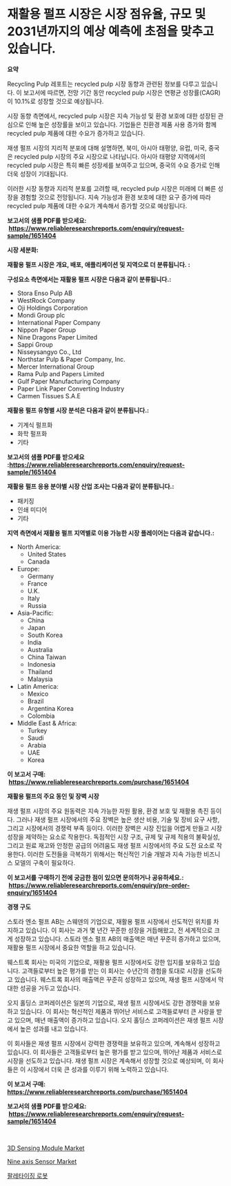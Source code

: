 <p><h1>재활용 펄프 시장은 시장 점유율, 규모 및 2031년까지의 예상 예측에 초점을 맞추고 있습니다.</h1></p><p><strong>요약</strong></p>
<p><p>Recycling Pulp 레포트는 recycled pulp 시장 동향과 관련된 정보를 다루고 있습니다. 이 보고서에 따르면, 전망 기간 동안 recycled pulp 시장은 연평균 성장률(CAGR)이 10.1%로 성장할 것으로 예상됩니다. </p><p>시장 동향 측면에서, recycled pulp 시장은 지속 가능성 및 환경 보호에 대한 성장된 관심으로 인해 높은 성장률을 보이고 있습니다. 기업들은 친환경 제품 사용 증가와 함께 recycled pulp 제품에 대한 수요가 증가하고 있습니다.</p><p>재생 펄프 시장의 지리적 분포에 대해 설명하면, 북미, 아시아 태평양, 유럽, 미국, 중국은 recycled pulp 시장의 주요 시장으로 나타납니다. 아시아 태평양 지역에서의 recycled pulp 시장은 특히 빠른 성장세를 보여주고 있으며, 중국의 수요 증가로 인해 더욱 성장이 기대됩니다.</p><p>이러한 시장 동향과 지리적 분포를 고려할 때, recycled pulp 시장은 미래에 더 빠른 성장을 경험할 것으로 전망됩니다. 지속 가능성과 환경 보호에 대한 요구 증가에 따라 recycled pulp 제품에 대한 수요가 계속해서 증가할 것으로 예상됩니다.</p></p>
<p><strong>보고서의 샘플 PDF를 받으세요: &nbsp;<a href="https://www.reliableresearchreports.com/enquiry/request-sample/1651404">https://www.reliableresearchreports.com/enquiry/request-sample/1651404</a></strong></p>
<p><strong>시장 세분화:</strong></p>
<p><strong> 재활용 펄프 시장은 개요, 배포, 애플리케이션 및 지역으로 더 분류됩니다. :</strong></p>
<p><strong>구성요소 측면에서는 재활용 펄프 시장은 다음과 같이 분류됩니다.:</strong></p>
<p><ul><li>Stora Enso Pulp AB</li><li>WestRock Company</li><li>Oji Holdings Corporation</li><li>Mondi Group plc</li><li>International Paper Company</li><li>Nippon Paper Group</li><li>Nine Dragons Paper Limited</li><li>Sappi Group</li><li>Nisseysangyo Co., Ltd</li><li>Northstar Pulp & Paper Company, Inc.</li><li>Mercer International Group</li><li>Rama Pulp and Papers Limited</li><li>Gulf Paper Manufacturing Company</li><li>Paper Link Paper Converting Industry</li><li>Carmen Tissues S.A.E</li></ul></p>
<p><strong> 재활용 펄프 유형별 시장 분석은 다음과 같이 분류됩니다.:</strong></p>
<p><ul><li>기계식 펄프화</li><li>화학 펄프화</li><li>기타</li></ul></p>
<p><strong>보고서의 샘플 PDF를 받으세요 :<a href="https://www.reliableresearchreports.com/enquiry/request-sample/1651404">https://www.reliableresearchreports.com/enquiry/request-sample/1651404</a></strong></p>
<p><strong> 재활용 펄프 응용 분야별 시장 산업 조사는 다음과 같이 분류됩니다.:</strong></p>
<p><ul><li>패키징</li><li>인쇄 미디어</li><li>기타</li></ul></p>
<p><strong>지역 측면에서 재활용 펄프 지역별로 이용 가능한 시장 플레이어는 다음과 같습니다.:</strong></p>
<p><ul>
    <li>
        North America:
        <ul>
            <li>United States</li>
            <li>Canada</li>
        </ul>
    </li>
    <li>
        Europe:
        <ul>
            <li>Germany</li>
            <li>France</li>
            <li>U.K.</li>
            <li>Italy</li>
            <li>Russia</li>
        </ul>
    </li>
    <li>
        Asia-Pacific:
        <ul>
            <li>China</li>
            <li>Japan</li>
            <li>South Korea</li>
            <li>India</li>
            <li>Australia</li>
            <li>China Taiwan</li>
            <li>Indonesia</li>
            <li>Thailand</li>
            <li>Malaysia</li>
        </ul>
    </li>
    <li>
        Latin America:
        <ul>
            <li>Mexico</li>
            <li>Brazil</li>
            <li>Argentina Korea</li>
            <li>Colombia</li>
        </ul>
    </li>
    <li>
        Middle East & Africa:
        <ul>
            <li>Turkey</li>
            <li>Saudi</li>
            <li>Arabia</li>
            <li>UAE</li>
            <li>Korea</li>
        </ul>
    </li>
    </ul></p>
<p><strong>이 보고서 구매: &nbsp;<a href="https://www.reliableresearchreports.com/purchase/1651404">https://www.reliableresearchreports.com/purchase/1651404</a></strong></p>
<p><strong>재활용 펄프의 주요 동인 및 장벽 시장</strong></p>
<p><p>재생 펄프 시장의 주요 원동력은 지속 가능한 자원 활용, 환경 보호 및 재활용 촉진 등이다. 그러나 재생 펄프 시장에서의 주요 장벽은 높은 생산 비용, 기술 및 장비 요구 사항, 그리고 시장에서의 경쟁력 부족 등이다. 이러한 장벽은 시장 진입을 어렵게 만들고 시장 성장을 제약하는 요소로 작용한다. 독점적인 시장 구조, 규제 및 규제 적용의 불확실성, 그리고 원료 재고와 안정한 공급의 어려움도 재생 펄프 시장에서의 주요 도전 요소로 작용한다. 이러한 도전들을 극복하기 위해서는 혁신적인 기술 개발과 지속 가능한 비즈니스 모델의 구축이 필요하다.</p></p>
<p><strong>이 보고서를 구매하기 전에 궁금한 점이 있으면 문의하거나 공유하세요.: &nbsp;<a href="https://www.reliableresearchreports.com/enquiry/pre-order-enquiry/1651404">https://www.reliableresearchreports.com/enquiry/pre-order-enquiry/1651404</a></strong></p>
<p><strong>경쟁 구도</strong></p>
<p><p>스토라 엔소 펄프 AB는 스웨덴의 기업으로, 재활용 펄프 시장에서 선도적인 위치를 차지하고 있습니다. 이 회사는 과거 몇 년간 꾸준한 성장을 거듭해왔고, 전 세계적으로 크게 성장하고 있습니다. 스토라 엔소 펄프 AB의 매출액은 매년 꾸준히 증가하고 있으며, 재활용 펄프 시장에서 중요한 역할을 하고 있습니다.</p><p>웨스트록 회사는 미국의 기업으로, 재활용 펄프 시장에서도 강한 입지를 보유하고 있습니다. 고객들로부터 높은 평가를 받는 이 회사는 수년간의 경험을 토대로 시장을 선도하고 있습니다. 웨스트록 회사의 매출액은 꾸준히 성장하고 있으며, 재생 펄프 시장에서 막대한 성공을 거두고 있습니다.</p><p>오지 홀딩스 코퍼레이션은 일본의 기업으로, 재생 펄프 시장에서도 강한 경쟁력을 보유하고 있습니다. 이 회사는 혁신적인 제품과 뛰어난 서비스로 고객들로부터 큰 사랑을 받고 있으며, 매년 매출액이 증가하고 있습니다. 오지 홀딩스 코퍼레이션은 재생 펄프 시장에서 높은 성과를 내고 있습니다.</p><p>이 회사들은 재생 펄프 시장에서 강력한 경쟁력을 보유하고 있으며, 계속해서 성장하고 있습니다. 이 회사들은 고객들로부터 높은 평가를 받고 있으며, 뛰어난 제품과 서비스로 시장을 선도하고 있습니다. 재생 펄프 시장은 계속해서 성장할 것으로 예상되며, 이 회사들은 이 시장에서 더욱 큰 성과를 이루기 위해 노력하고 있습니다.</p></p>
<p><strong>이 보고서 구매: &nbsp; <a href="https://www.reliableresearchreports.com/purchase/1651404">https://www.reliableresearchreports.com/purchase/1651404</a></strong></p>
<p><strong>보고서의 샘플 PDF를 받으세요: &nbsp;<a href="https://www.reliableresearchreports.com/enquiry/request-sample/1651404">https://www.reliableresearchreports.com/enquiry/request-sample/1651404</a></strong><strong></strong></p>
<p>&nbsp;</p>
<p><p><a href="https://github.com/peachesmcdowel1/Market-Research-Report-List-2/blob/main/3d-sensing-module-market.md">3D Sensing Module Market</a></p><p><a href="https://github.com/edytherolanlouisejk1miz0wig/Market-Research-Report-List-1/blob/main/nine-axis-sensor-market.md">Nine axis Sensor Market</a></p><p><a href="https://github.com/vs019sa3m8x/Market-Research-Report-List-1/blob/main/324600210408.md">팔레타이징 로봇</a></p></p>
